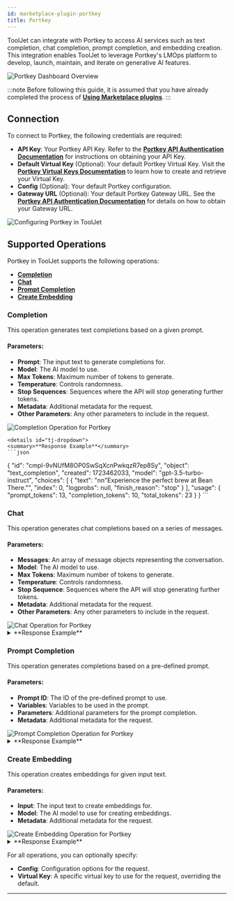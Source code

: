 ```yaml
---
id: marketplace-plugin-portkey
title: Portkey
---
```


ToolJet can integrate with Portkey to access AI services such as text completion, chat completion, prompt completion, and embedding creation. This integration enables ToolJet to leverage Portkey's LMOps platform to develop, launch, maintain, and iterate on generative AI features.

<div style={{textAlign: 'center', paddingBottom: '24px'}}>
    <img className="screenshot-full" src="/img/marketplace/plugins/portkey/overview.png" alt="Portkey Dashboard Overview" />
</div>

:::note
Before following this guide, it is assumed that you have already completed the process of **[Using Marketplace plugins](/docs/marketplace/marketplace-overview#using-marketplace-plugins)**.
:::

## Connection

To connect to Portkey, the following credentials are required:

- **API Key**: Your Portkey API Key. Refer to the **[Portkey API Authentication Documentation](https://docs.portkey.ai/docs/api-reference/authentication#obtaining-your-api-key)** for instructions on obtaining your API Key.
- **Default Virtual Key** (Optional): Your default Portkey Virtual Key. Visit the **[Portkey Virtual Keys Documentation](https://docs.portkey.ai/docs/product/ai-gateway-streamline-llm-integrations/virtual-keys#creating-virtual-keys)** to learn how to create and retrieve your Virtual Key.
- **Config** (Optional): Your default Portkey configuration.
- **Gateway URL** (Optional): Your default Portkey Gateway URL. See the **[Portkey API Authentication Documentation](https://docs.portkey.ai/docs/api-reference/authentication#obtaining-your-api-key)** for details on how to obtain your Gateway URL.

<div style={{textAlign: 'center'}}>
    <img className="screenshot-full" src="/img/marketplace/plugins/portkey/configuration.png" alt="Configuring Portkey in ToolJet" />
</div>

## Supported Operations

Portkey in ToolJet supports the following operations:

- **[Completion](#completion)**
- **[Chat](#chat)**
- **[Prompt Completion](#prompt-completion)**
- **[Create Embedding](#create-embedding)**

### Completion

This operation generates text completions based on a given prompt.

#### Parameters:

- **Prompt**: The input text to generate completions for.
- **Model**: The AI model to use.
- **Max Tokens**: Maximum number of tokens to generate.
- **Temperature**: Controls randomness.
- **Stop Sequences**: Sequences where the API will stop generating further tokens.
- **Metadata**: Additional metadata for the request.
- **Other Parameters**: Any other parameters to include in the request.

<div style={{textAlign: 'center'}}>
    <img className="screenshot-full" src="/img/marketplace/plugins/portkey/completion.png" alt="Completion Operation for Portkey" />
</div>

    <details id="tj-dropdown">
    <summary>**Response Example**</summary>
    ```json
{
  "id": "cmpl-9vNUfM8OP0SwSqXcnPwkqzR7ep8Sy",
  "object": "text_completion",
  "created": 1723462033,
  "model": "gpt-3.5-turbo-instruct",
  "choices": [
    {
      "text": "nn"Experience the perfect brew at Bean There."",
      "index": 0,
      "logprobs": null,
      "finish_reason": "stop"
    }
  ],
  "usage": {
    "prompt_tokens": 13,
    "completion_tokens": 10,
    "total_tokens": 23
  }
}
    ```
    </details>

### Chat

This operation generates chat completions based on a series of messages.

#### Parameters:

- **Messages**: An array of message objects representing the conversation.
- **Model**: The AI model to use.
- **Max Tokens**: Maximum number of tokens to generate.
- **Temperature**: Controls randomness.
- **Stop Sequence**: Sequences where the API will stop generating further tokens.
- **Metadata**: Additional metadata for the request.
- **Other Parameters**: Any other parameters to include in the request.

<div style={{textAlign: 'center'}}>
    <img className="screenshot-full" src="/img/marketplace/plugins/portkey/chat.png" alt="Chat Operation for Portkey" />
</div>

  <details id="tj-dropdown">
  <summary>**Response Example**</summary>
```json
{
  "id": "chatcmpl-9vNIlfllXOPEmroKFajK2nlJHzhXA",
  "object": "chat.completion",
  "created": 1723461295,
  "model": "gpt-3.5-turbo-0125",
  "choices": [
    {
      "index": 0,
      "message": {
        "role": "assistant",
        "content": "The capital of France is Paris.",
        "refusal": null
      },
      "logprobs": null,
      "finish_reason": "stop"
    }
  ],
  "usage": {
    "prompt_tokens": 24,
    "completion_tokens": 7,
    "total_tokens": 31
  },
  "system_fingerprint": null
}
```
</details>

### Prompt Completion

This operation generates completions based on a pre-defined prompt.

#### Parameters:

- **Prompt ID**: The ID of the pre-defined prompt to use.
- **Variables**: Variables to be used in the prompt.
- **Parameters**: Additional parameters for the prompt completion.
- **Metadata**: Additional metadata for the request.

<div style={{textAlign: 'center'}}>
    <img className="screenshot-full" src="/img/marketplace/plugins/portkey/prompt-completion.png" alt="Prompt Completion Operation for Portkey" />
</div>

  <details id="tj-dropdown">
  <summary>**Response Example**</summary>
```json
{
  "id": "chatcmpl-9w6D8jZciWVf1DzkgqNZK14KUvA4d",
  "object": "chat.completion",
  "created": 1723633926,
  "model": "gpt-4o-mini-2024-07-18",
  "choices": [
    {
      "index": 0,
      "message": {
        "role": "assistant",
        "content": "The Industrial Revolution, starting in the late 18th century, transformed production from hand methods to machine-based processes, introducing new manufacturing techniques, steam power, and machine tools. It marked a shift from bio-fuels to coal, with the textile industry leading the way. This period resulted in significant population growth, increased average income, and improved living standards.",
        "refusal": null
      },
      "logprobs": null,
      "finish_reason": "stop"
    }
  ],
  "usage": {
    "prompt_tokens": 145,
    "completion_tokens": 71,
    "total_tokens": 216
  },
  "system_fingerprint": "fp_48196bc67a"
}
```
</details>

### Create Embedding

This operation creates embeddings for given input text.

#### Parameters:

- **Input**: The input text to create embeddings for.
- **Model**: The AI model to use for creating embeddings.
- **Metadata**: Additional metadata for the request.

<div style={{textAlign: 'center'}}>
    <img className="screenshot-full" src="/img/marketplace/plugins/portkey/embedding.png" alt="Create Embedding Operation for Portkey" />
</div>

  <details id="tj-dropdown">
  <summary>**Response Example**</summary>
```json
{
  "object": "list",
  "data": [
    {
      "object": "embedding",
      "index": 0,
      "embedding": [
        -0.02083237,
        -0.016892163,
        -0.0045676464,
        -0.05084554,
        -0.025968939,
        0.029597048,
        0.029987168,
        0.02907689,
        0.0105982395,
        -0.024356445,
        -0.00935636,
        0.0066352785,
        0.034018397,
        -0.042002838,
        0.03856979,
        -0.014681488,
        ...,
        0.024707552
      ]
    }
  ],
  "model": "text-embedding-3-small",
  "usage": {
    "prompt_tokens": 9,
    "total_tokens": 9
  }
}
```
</details>

For all operations, you can optionally specify:
- **Config**: Configuration options for the request.
- **Virtual Key**: A specific virtual key to use for the request, overriding the default.

---